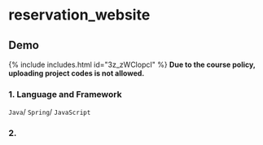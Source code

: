 # reservation_website

## Demo
{% include includes.html id="3z_zWClopcI" %}
**Due to the course policy, uploading project codes is not allowed.**

### 1. Language and Framework
```Java```/ ```Spring```/ ```JavaScript```

### 2. 
